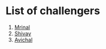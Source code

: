 # List of challengers
1. [Mrinal](https://github.com/mrinal1224)
2. [Shivay](https://github.com/shivaylamba)
3. [Avichal](https://github.com/avichalsri)